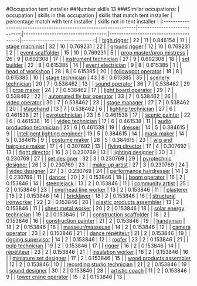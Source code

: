 #Occupation tent installer
##Number skills 13
###Similar occupations:
| occupation                                                        |   skills in this occupation |   skills that match tent installer |   percentage match with tent installer |   skills not in tent installer |
|:------------------------------------------------------------------|----------------------------:|-----------------------------------:|---------------------------------------:|-------------------------------:|
| [high rigger](high_rigger.md)                                     |                          22 |                                 11 |                               0.846154 |                             11 |
| [stage machinist](stage_machinist.md)                             |                          32 |                                 10 |                               0.769231 |                             22 |
| [ground rigger](ground_rigger.md)                                 |                          12 |                                 10 |                               0.769231 |                              2 |
| [event scaffolder](event_scaffolder.md)                           |                          15 |                                 10 |                               0.769231 |                              5 |
| [prop master/prop mistress](prop_master-prop_mistress.md)         |                          26 |                                  9 |                               0.692308 |                             17 |
| [instrument technician](instrument_technician.md)                 |                          27 |                                  9 |                               0.692308 |                             18 |
| [set builder](set_builder.md)                                     |                          22 |                                  8 |                               0.615385 |                             14 |
| [event electrician](event_electrician.md)                         |                           9 |                                  8 |                               0.615385 |                              1 |
| [head of workshop](head_of_workshop.md)                           |                          28 |                                  8 |                               0.615385 |                             20 |
| [followspot operator](followspot_operator.md)                     |                          18 |                                  8 |                               0.615385 |                             10 |
| [stage technician](stage_technician.md)                           |                          43 |                                  8 |                               0.615385 |                             35 |
| [scenery technician](scenery_technician.md)                       |                          20 |                                  7 |                               0.538462 |                             13 |
| [sound operator](sound_operator.md)                               |                          36 |                                  7 |                               0.538462 |                             29 |
| [prop maker](prop_maker.md)                                       |                          24 |                                  7 |                               0.538462 |                             17 |
| [light board operator](light_board_operator.md)                   |                          29 |                                  7 |                               0.538462 |                             22 |
| [automated fly bar operator](automated_fly_bar_operator.md)       |                          33 |                                  7 |                               0.538462 |                             26 |
| [video operator](video_operator.md)                               |                          30 |                                  7 |                               0.538462 |                             23 |
| [stage manager](stage_manager.md)                                 |                          27 |                                  7 |                               0.538462 |                             20 |
| [stagehand](stagehand.md)                                         |                          13 |                                  7 |                               0.538462 |                              6 |
| [lighting technician](lighting_technician.md)                     |                          27 |                                  6 |                               0.461538 |                             21 |
| [pyrotechnician](pyrotechnician.md)                               |                          23 |                                  6 |                               0.461538 |                             17 |
| [scenic painter](scenic_painter.md)                               |                          22 |                                  6 |                               0.461538 |                             16 |
| [video technician](video_technician.md)                           |                          17 |                                  6 |                               0.461538 |                             11 |
| [audio production technician](audio_production_technician.md)     |                          25 |                                  6 |                               0.461538 |                             19 |
| [dresser](dresser.md)                                             |                          14 |                                  5 |                               0.384615 |                              9 |
| [intelligent lighting engineer](intelligent_lighting_engineer.md) |                          19 |                                  5 |                               0.384615 |                             14 |
| [mask maker](mask_maker.md)                                       |                          14 |                                  5 |                               0.384615 |                              9 |
| [costume maker](costume_maker.md)                                 |                          28 |                                  5 |                               0.384615 |                             23 |
| [wig and hairpiece maker](wig_and_hairpiece_maker.md)             |                          17 |                                  4 |                               0.307692 |                             13 |
| [flying director](flying_director.md)                             |                          17 |                                  4 |                               0.307692 |                             13 |
| [fight director](fight_director.md)                               |                          16 |                                  3 |                               0.230769 |                             13 |
| [lighting designer](lighting_designer.md)                         |                          30 |                                  3 |                               0.230769 |                             27 |
| [set designer](set_designer.md)                                   |                          32 |                                  3 |                               0.230769 |                             29 |
| [pyrotechnic designer](pyrotechnic_designer.md)                   |                          26 |                                  3 |                               0.230769 |                             23 |
| [make-up artist](make-up_artist.md)                               |                          27 |                                  3 |                               0.230769 |                             24 |
| [video designer](video_designer.md)                               |                          27 |                                  3 |                               0.230769 |                             24 |
| [performance hairdresser](performance_hairdresser.md)             |                          14 |                                  3 |                               0.230769 |                             11 |
| [dancer](dancer.md)                                               |                          20 |                                  2 |                               0.153846 |                             18 |
| [boom operator](boom_operator.md)                                 |                          16 |                                  2 |                               0.153846 |                             14 |
| [steeplejack](steeplejack.md)                                     |                          13 |                                  2 |                               0.153846 |                             11 |
| [community artist](community_artist.md)                           |                          25 |                                  2 |                               0.153846 |                             23 |
| [overhead line worker](overhead_line_worker.md)                   |                          13 |                                  2 |                               0.153846 |                             11 |
| [plasterer](plasterer.md)                                         |                          16 |                                  2 |                               0.153846 |                             14 |
| [bricklayer](bricklayer.md)                                       |                          18 |                                  2 |                               0.153846 |                             16 |
| [structural ironworker](structural_ironworker.md)                 |                          22 |                                  2 |                               0.153846 |                             20 |
| [plastic products assembler](plastic_products_assembler.md)       |                          13 |                                  2 |                               0.153846 |                             11 |
| [sheet metal worker](sheet_metal_worker.md)                       |                          20 |                                  2 |                               0.153846 |                             18 |
| [solar energy technician](solar_energy_technician.md)             |                          19 |                                  2 |                               0.153846 |                             17 |
| [construction scaffolder](construction_scaffolder.md)             |                          18 |                                  2 |                               0.153846 |                             16 |
| [construction painter](construction_painter.md)                   |                          21 |                                  2 |                               0.153846 |                             19 |
| [handyman](handyman.md)                                           |                          18 |                                  2 |                               0.153846 |                             16 |
| [masseur/masseuse](masseur-masseuse.md)                           |                          14 |                                  2 |                               0.153846 |                             12 |
| [camera operator](camera_operator.md)                             |                          23 |                                  2 |                               0.153846 |                             21 |
| [dance répétiteur](dance_répétiteur.md)                           |                          21 |                                  2 |                               0.153846 |                             19 |
| [rigging supervisor](rigging_supervisor.md)                       |                          14 |                                  2 |                               0.153846 |                             12 |
| [roofer](roofer.md)                                               |                          23 |                                  2 |                               0.153846 |                             21 |
| [pulp technician](pulp_technician.md)                             |                          19 |                                  2 |                               0.153846 |                             17 |
| [rigger](rigger.md)                                               |                          16 |                                  2 |                               0.153846 |                             14 |
| [répétiteur](répétiteur.md)                                       |                          23 |                                  2 |                               0.153846 |                             21 |
| [insulation worker](insulation_worker.md)                         |                          18 |                                  2 |                               0.153846 |                             16 |
| [miniature set designer](miniature_set_designer.md)               |                          17 |                                  2 |                               0.153846 |                             15 |
| [wood products assembler](wood_products_assembler.md)             |                          12 |                                  2 |                               0.153846 |                             10 |
| [recording studio technician](recording_studio_technician.md)     |                          21 |                                  2 |                               0.153846 |                             19 |
| [sound designer](sound_designer.md)                               |                          30 |                                  2 |                               0.153846 |                             28 |
| [artistic coach](artistic_coach.md)                               |                          11 |                                  2 |                               0.153846 |                              9 |
| [tower crane operator](tower_crane_operator.md)                   |                          15 |                                  2 |                               0.153846 |                             13 |
